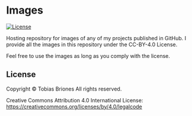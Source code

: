 # Images
[![License](https://img.shields.io/github/license/TobiasBriones/images)](https://github.com/TobiasBriones/images/blob/master/LICENSE)

Hosting repository for images of any of my projects published in GitHub. I provide all the images in this repository under the CC-BY-4.0 License.

Feel free to use the images as long as you comply with the license.

## License
Copyright © Tobias Briones All rights reserved.

Creative Commons Attribution 4.0 International License: https://creativecommons.org/licenses/by/4.0/legalcode
